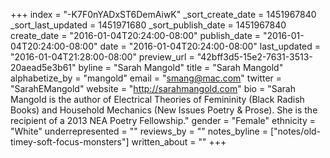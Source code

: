 +++
index = "-K7F0nYADxST6DemAiwK"
_sort_create_date = 1451967840
_sort_last_updated = 1451971680
_sort_publish_date = 1451967840
create_date = "2016-01-04T20:24:00-08:00"
publish_date = "2016-01-04T20:24:00-08:00"
date = "2016-01-04T20:24:00-08:00"
last_updated = "2016-01-04T21:28:00-08:00"
preview_url = "42bff3d5-15e2-7631-3513-20aead5e3b61"
byline = "Sarah Mangold"
title = "Sarah Mangold"
alphabetize_by = "mangold"
email = "smang@mac.com"
twitter = "SarahEMangold"
website = "http://sarahmangold.com"
bio = "Sarah Mangold is the author of Electrical Theories of Femininity (Black Radish Books) and Household Mechanics (New Issues Poetry & Prose). She is the recipient of a 2013 NEA Poetry Fellowship."
gender = "Female"
ethnicity = "White"
underrepresented = ""
reviews_by = ""
notes_byline = ["notes/old-timey-soft-focus-monsters"]
written_about = ""
+++

